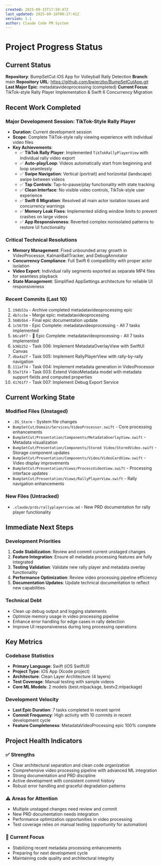 ```yaml
---
created: 2025-09-15T17:59:47Z
last_updated: 2025-09-16T00:27:41Z
version: 1.1
author: Claude Code PM System
---
```


# Project Progress Status

## Current Status

**Repository**: BumpSetCut iOS App for Volleyball Rally Detection
**Branch**: main
**Repository URL**: https://github.com/bwierzbo/BumpSetCutApp.git
**Last Major Epic**: metadatavideoprocessing (completed)
**Current Focus**: TikTok-style Rally Player Implementation & Swift 6 Concurrency Migration

## Recent Work Completed

### Major Development Session: TikTok-Style Rally Player
- **Duration**: Current development session
- **Scope**: Complete TikTok-style rally viewing experience with individual video files
- **Key Achievements**:
  - ✅ **TikTok Rally Player**: Implemented `TikTokRallyPlayerView` with individual rally video export
  - ✅ **Auto-play/Loop**: Videos automatically start from beginning and loop seamlessly
  - ✅ **Swipe Navigation**: Vertical (portrait) and horizontal (landscape) swipe between videos
  - ✅ **Tap Controls**: Tap-to-pause/play functionality with state tracking
  - ✅ **Clean Interface**: No visible video controls, TikTok-style user experience
  - ✅ **Swift 6 Migration**: Resolved all main actor isolation issues and concurrency warnings
  - ✅ **Memory Leak Fixes**: Implemented sliding window limits to prevent crashes on large videos
  - ✅ **App Responsiveness**: Reverted complex nonisolated patterns to restore UI functionality

### Critical Technical Resolutions
- **Memory Management**: Fixed unbounded array growth in VideoProcessor, KalmanBallTracker, and DebugAnnotator
- **Concurrency Compliance**: Full Swift 6 compatibility with proper actor isolation
- **Video Export**: Individual rally segments exported as separate MP4 files for seamless playback
- **State Management**: Simplified AppSettings architecture for reliable UI responsiveness

### Recent Commits (Last 10)
1. `19db53a` - Archive completed metadatavideoprocessing epic
2. `4b7cc5e` - Merge epic: metadatavideoprocessing
3. `568b5b4` - Final epic documentation update
4. `1c56759` - Epic Complete: metadatavideoprocessing - All 7 tasks implemented
5. `b6ca9f7` - 🎉 Epic Complete: metadatavideoprocessing - All 7 tasks implemented
6. `b36b252` - Task 006: Implement MetadataOverlayView with SwiftUI Canvas
7. `dba4a2f` - Task 005: Implement RallyPlayerView with rally-by-rally navigation
8. `111af74` - Task 004: Implement metadata generation in VideoProcessor
9. `55e71f4` - Task 003: Extend VideoMetadata model with metadata support fields and computed properties
10. `41761f7` - Task 007: Implement Debug Export Service

## Current Working State

### Modified Files (Unstaged)
- `.DS_Store` - System file changes
- `BumpSetCut/Domain/Services/VideoProcessor.swift` - Core processing enhancements
- `BumpSetCut/Presentation/Components/MetadataOverlayView.swift` - Metadata visualization
- `BumpSetCut/Presentation/Components/Stored Video/StoredVideo.swift` - Storage component updates
- `BumpSetCut/Presentation/Components/Video/VideoCardView.swift` - Video display improvements
- `BumpSetCut/Presentation/Views/ProcessVideoView.swift` - Processing interface updates
- `BumpSetCut/Presentation/Views/RallyPlayerView.swift` - Rally navigation enhancements

### New Files (Untracked)
- `.claude/prds/rallyplayerview.md` - New PRD documentation for rally player functionality

## Immediate Next Steps

### Development Priorities
1. **Code Stabilization**: Review and commit current unstaged changes
2. **Feature Integration**: Ensure all metadata processing features are fully integrated
3. **Testing Validation**: Validate new rally player and metadata overlay functionality
4. **Performance Optimization**: Review video processing pipeline efficiency
5. **Documentation Updates**: Update technical documentation to reflect new capabilities

### Technical Debt
- Clean up debug output and logging statements
- Optimize memory usage in video processing pipeline
- Enhance error handling for edge cases in rally detection
- Improve UI responsiveness during long processing operations

## Key Metrics

### Codebase Statistics
- **Primary Language**: Swift (iOS SwiftUI)
- **Project Type**: iOS App (Xcode project)
- **Architecture**: Clean Layer Architecture (4 layers)
- **Test Coverage**: Manual testing with sample videos
- **Core ML Models**: 2 models (best.mlpackage, bestv2.mlpackage)

### Development Velocity
- **Last Epic Duration**: 7 tasks completed in recent sprint
- **Commit Frequency**: High activity with 10 commits in recent development cycle
- **Feature Completeness**: MetadataVideoProcessing epic 100% complete

## Project Health Indicators

### ✅ Strengths
- Clear architectural separation and clean code organization
- Comprehensive video processing pipeline with advanced ML integration
- Strong documentation and PRD discipline
- Active development with consistent commit history
- Robust error handling and graceful degradation patterns

### ⚠️ Areas for Attention
- Multiple unstaged changes need review and commit
- New PRD documentation needs integration
- Performance optimization opportunities in video processing
- Test coverage relies on manual testing (opportunity for automation)

### 🔄 Current Focus
- Stabilizing recent metadata processing enhancements
- Preparing for next development cycle
- Maintaining code quality and architectural integrity